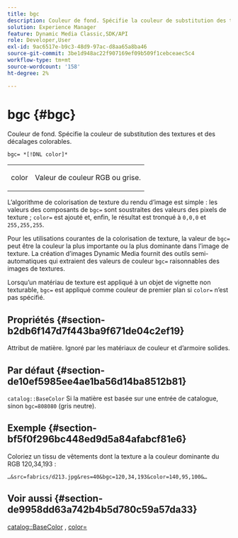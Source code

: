 ```yaml
---
title: bgc
description: Couleur de fond. Spécifie la couleur de substitution des textures et des décalages colorables.
solution: Experience Manager
feature: Dynamic Media Classic,SDK/API
role: Developer,User
exl-id: 9ac6517e-b9c3-48d9-97ac-d8aa65a8ba46
source-git-commit: 3be1d948ac22f907169ef09b509f1cebceaec5c4
workflow-type: tm+mt
source-wordcount: '158'
ht-degree: 2%

---
```


# bgc {#bgc}

Couleur de fond. Spécifie la couleur de substitution des textures et des décalages colorables.

`bgc= *[!DNL color]*`

<table id="simpletable_131302355CAB4900A7B45FED903A1AAD" class="- topic/simpletable "> 
 <tr class="- topic/strow strow"> 
  <td class="- topic/stentry stentry"> <p><span class="+ topic/keyword sw-d/varname varname"> color</span> </p> </td> 
  <td class="- topic/stentry stentry"> <p>Valeur de couleur RGB ou grise. </p></td> 
 </tr> 
</table>

L’algorithme de colorisation de texture du rendu d’image est simple : les valeurs des composants de `bgc=` sont soustraites des valeurs des pixels de texture ; `color=` est ajouté et, enfin, le résultat est tronqué à `0,0,0` et `255,255,255`.

Pour les utilisations courantes de la colorisation de texture, la valeur de `bgc=` peut être la couleur la plus importante ou la plus dominante dans l’image de texture. La création d’images Dynamic Media fournit des outils semi-automatiques qui extraient des valeurs de couleur `bgc=` raisonnables des images de textures.

Lorsqu’un matériau de texture est appliqué à un objet de vignette non texturable, `bgc=` est appliqué comme couleur de premier plan si `color=` n’est pas spécifié.

## Propriétés {#section-b2db6f147d7f443ba9f671de04c2ef19}

Attribut de matière. Ignoré par les matériaux de couleur et d’armoire solides.

## Par défaut {#section-de10ef5985ee4ae1ba56d14ba8512b81}

`catalog::BaseColor` Si la matière est basée sur une entrée de catalogue, sinon `bgc=808080` (gris neutre).

## Exemple {#section-bf5f0f296bc448ed9d5a84afabcf81e6}

Coloriez un tissu de vêtements dont la texture a la couleur dominante du RGB 120,34,193 :

`…&src=fabrics/d213.jpg&res=40&bgc=120,34,193&color=140,95,100&…`

## Voir aussi {#section-de9958dd63a742b4b5d780c59a57da33}

[catalog::BaseColor](../../../../../ir-api/material-cat/image-rendering-api-ref/c-ir-material-catalog/c-ir-material-data-reference/r-ir-basecolor.md#reference-5f02371b1d8e444ab12d2614d9792de8) , [color=](../../../../../ir-api/http-protocol/image-rendering-api-ref/c-ir-http-protocol-ref/c-ir-http-protocol-command-reference/r-ir-http-color.md#reference-ea3cba9edfe94dbab86d8f123a9ed0aa)
